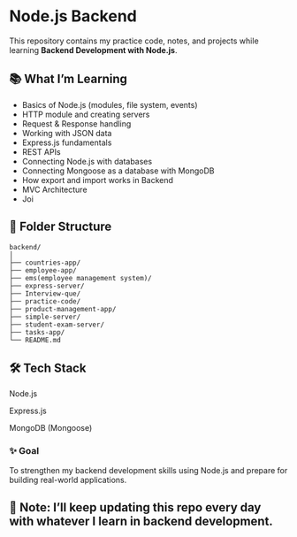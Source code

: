 # Node.js Backend  

This repository contains my practice code, notes, and projects while learning **Backend Development with Node.js**.  

## 📚 What I’m Learning  
- Basics of Node.js (modules, file system, events)  
- HTTP module and creating servers  
- Request & Response handling  
- Working with JSON data  
- Express.js fundamentals  
- REST APIs  
- Connecting Node.js with databases  
- Connecting Mongoose as a database with MongoDB
- How export and import works in Backend
- MVC Architecture
- Joi

## 📂 Folder Structure  
```
backend/
│
├── countries-app/  
├── employee-app/ 
├── ems(employee management system)/ 
├── express-server/  
├── Interview-que/  
├── practice-code/  
├── product-management-app/ 
├── simple-server/  
├── student-exam-server/  
├── tasks-app/ 
└── README.md
```
## 🛠 Tech Stack

Node.js

Express.js

MongoDB (Mongoose)


### ✨ Goal

To strengthen my backend development skills using Node.js and prepare for building real-world applications.

## 🚀 Note: I’ll keep updating this repo every day with whatever I learn in backend development.
